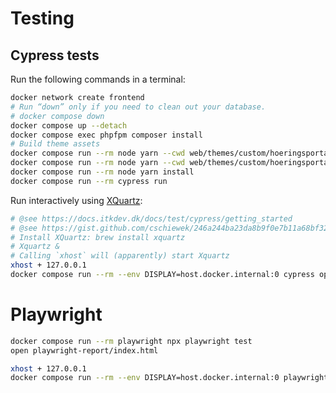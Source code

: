 # Testing

## Cypress tests

Run the following commands in a terminal:

```sh
docker network create frontend
# Run “down” only if you need to clean out your database.
# docker compose down
docker compose up --detach
docker compose exec phpfpm composer install
# Build theme assets
docker compose run --rm node yarn --cwd web/themes/custom/hoeringsportal install
docker compose run --rm node yarn --cwd web/themes/custom/hoeringsportal build
docker compose run --rm node yarn install
docker compose run --rm cypress run
```

Run interactively using [XQuartz](https://www.xquartz.org/):

```sh
# @see https://docs.itkdev.dk/docs/test/cypress/getting_started
# @see https://gist.github.com/cschiewek/246a244ba23da8b9f0e7b11a68bf3285#file-x11_docker_mac-md
# Install XQuartz: brew install xquartz
# Xquartz &
# Calling `xhost` will (apparently) start Xquartz
xhost + 127.0.0.1
docker compose run --rm --env DISPLAY=host.docker.internal:0 cypress open --project .
```

# Playwright

```sh
docker compose run --rm playwright npx playwright test
open playwright-report/index.html
```

```sh
xhost + 127.0.0.1
docker compose run --rm --env DISPLAY=host.docker.internal:0 playwright npx playwright test --ui
```

